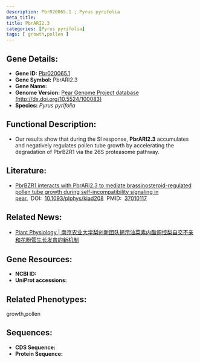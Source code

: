 ```yaml
---
description: Pbr020065.1 ; Pyrus pyrifolia
meta_title:
title: PbrARI2.3
categories: [Pyrus pyrifolia]
tags: [ growth,pollen ]
---
```


## Gene Details:
- **Gene ID:**	[Pbr020065.1]()
- **Gene Symbol:** PbrARI2.3
- **Gene Name:** 
- **Genome Version:** [Pear Genome Project database (http://dx.doi.org/10.5524/100083)]()
- **Species:** *Pyrus pyrifolia*

## Functional Description:
   - Our results show that during the SI response, **PbrARI2.3** accumulates and negatively regulates pollen tube growth by accelerating the degradation of PbrBZR1 via the 26S proteasome pathway.  

## Literature:
   - [PbrBZR1 interacts with PbrARI2.3 to mediate brassinosteroid-regulated pollen tube growth during self-incompatibility signaling in pear.]( https://academic.oup.com/plphys/article/192/3/2356/7100021?login=true)&nbsp;&nbsp;DOI:&nbsp;&nbsp;[10.1093/plphys/kiad208](https://academic.oup.com/plphys/article/192/3/2356/7100021?login=true)&nbsp;&nbsp;PMID:&nbsp;&nbsp;[37010117](https://pubmed.ncbi.nlm.nih.gov/37010117/)

## Related News:
   - [Plant Physiology | 南京农业大学梨创新团队揭示油菜素内酯调控梨自交不亲和花粉管生长发育的新机制](https://mp.weixin.qq.com/s/n1SfJEVYPL8wbJdFVPs4BA)

## Gene Resources:
- **NCBI ID:** [](https://www.ncbi.nlm.nih.gov/gene/?term=)
- **UniProt accessions:** [](https://www.uniprot.org/uniprotkb//entry)

## Related Phenotypes:
growth,pollen

## Sequences:
- **CDS Sequence:**
- **Protein Sequence:**
